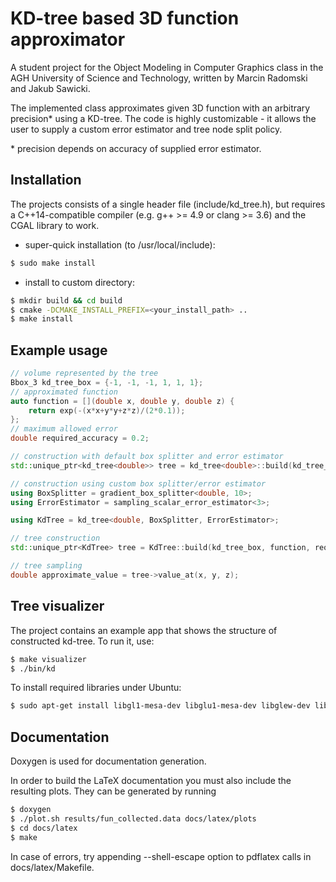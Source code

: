 KD-tree based 3D function approximator
======================================

A student project for the Object Modeling in Computer Graphics class in the AGH University of Science and Technology, written by Marcin Radomski and Jakub Sawicki.

The implemented class approximates given 3D function with an arbitrary precision\* using a KD-tree. The code is highly customizable - it allows the user to supply a custom error estimator and tree node split policy.

\* precision depends on accuracy of supplied error estimator.

Installation
------------

The projects consists of a single header file (include/kd\_tree.h), but requires a C++14-compatible compiler (e.g. g++ >= 4.9 or clang >= 3.6) and the CGAL library to work.

* super-quick installation (to /usr/local/include):
```bash
$ sudo make install
```

* install to custom directory:
```bash
$ mkdir build && cd build
$ cmake -DCMAKE_INSTALL_PREFIX=<your_install_path> ..
$ make install
```

Example usage
-------------

```c++
// volume represented by the tree
Bbox_3 kd_tree_box = {-1, -1, -1, 1, 1, 1};
// approximated function
auto function = [](double x, double y, double z) {
    return exp(-(x*x+y*y+z*z)/(2*0.1));
};
// maximum allowed error
double required_accuracy = 0.2;

// construction with default box splitter and error estimator
std::unique_ptr<kd_tree<double>> tree = kd_tree<double>::build(kd_tree_box, function, required_accuracy);

// construction using custom box splitter/error estimator
using BoxSplitter = gradient_box_splitter<double, 10>;
using ErrorEstimator = sampling_scalar_error_estimator<3>;

using KdTree = kd_tree<double, BoxSplitter, ErrorEstimator>;

// tree construction
std::unique_ptr<KdTree> tree = KdTree::build(kd_tree_box, function, required_accuracy);

// tree sampling
double approximate_value = tree->value_at(x, y, z);
```

Tree visualizer
---------------

The project contains an example app that shows the structure of constructed kd-tree. To run it, use:

```bash
$ make visualizer
$ ./bin/kd
```

To install required libraries under Ubuntu:

```bash
$ sudo apt-get install libgl1-mesa-dev libglu1-mesa-dev libglew-dev libx11-dev libdevil-dev libassimp-dev
```

Documentation
-------------

Doxygen is used for documentation generation.

In order to build the LaTeX documentation you must also include the resulting plots.
They can be generated by running
```bash
$ doxygen
$ ./plot.sh results/fun_collected.data docs/latex/plots
$ cd docs/latex
$ make
```

In case of errors, try appending --shell-escape option to pdflatex calls in docs/latex/Makefile.

